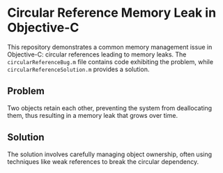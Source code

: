 # Circular Reference Memory Leak in Objective-C

This repository demonstrates a common memory management issue in Objective-C: circular references leading to memory leaks.  The `circularReferenceBug.m` file contains code exhibiting the problem, while `circularReferenceSolution.m` provides a solution.

## Problem
Two objects retain each other, preventing the system from deallocating them, thus resulting in a memory leak that grows over time.

## Solution
The solution involves carefully managing object ownership, often using techniques like weak references to break the circular dependency.